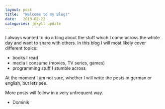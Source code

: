 ```yaml
---
layout: post
title:  "Welcome to my Blog!"
date:   2019-02-22 
categories: jekyll update
---
```

I always wanted to do a blog about the stuff which I come across the whole day and want to share with others. 
In this blog I will most likely cover different topics:
 - books I read
 - media I consume (movies, TV series, games)
 - programming stuff I stumble across

 At the moment I am not sure, whether I will write the posts in german or english, but lets see.

 More posts will follow in a very unfrequent way.

 - Dominik